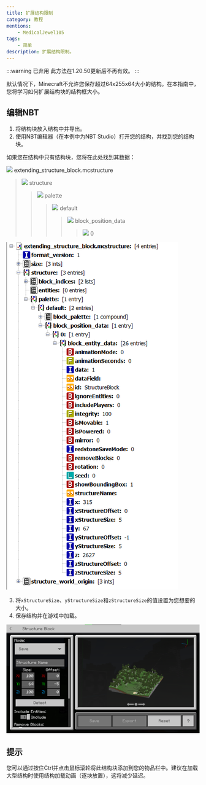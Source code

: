 ```yaml
---
title: 扩展结构限制
category: 教程
mentions:
    - MedicalJewel105
tags:
    - 简单
description: 扩展结构限制。
---
```


[structure]: /assets/images/nbt/structure.png
[int]: /assets/images/nbt/int.png
[list]: /assets/images/nbt/list.png
[compound]: /assets/images/nbt/compound.png
[string]: /assets/images/nbt/string.png

:::warning 已弃用
此方法在1.20.50更新后不再有效。
:::

默认情况下，Minecraft不允许您保存超过64x255x64大小的结构。在本指南中，您将学习如何扩展结构块的结构框大小。

## 编辑NBT

1. 将结构块放入结构中并导出。
2. 使用NBT编辑器（在本例中为NBT Studio）打开您的结构，并找到您的结构块。

如果您在结构中只有结构块，您将在此处找到其数据：

![][structure] extending_structure_block.mcstructure
> ![][compound] structure
> > ![][compound] palette
> > > ![][compound] default
> > > > ![][compound] block_position_data
> > > > > ![][compound] 0

![](../assets/images/nbt/structure-limits/nbt-screenshot-1.png)

3. 将`xStructureSize`、`yStructureSize`和`zStructureSize`的值设置为您想要的大小。
4. 保存结构并在游戏中加载。

![](../assets/images/nbt/structure-limits/result.png)

## 提示

您可以通过按住Ctrl并点击鼠标滚轮将此结构块添加到您的物品栏中。建议在加载大型结构时使用结构加载动画（逐块放置），这将减少延迟。